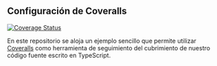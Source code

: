 ## Configuración de Coveralls

[![Coverage Status](https://coveralls.io/repos/github/ULL-ESIT-INF-DSI-2021/github-actions-typescript-nodejs-ci/badge.svg?branch=main)](https://coveralls.io/github/ULL-ESIT-INF-DSI-2021/github-actions-typescript-nodejs-ci?branch=main)

En este repositorio se aloja un ejemplo sencillo que permite utilizar [Coveralls](https://coveralls.io/) como herramienta
de seguimiento del cubrimiento de nuestro código fuente escrito en TypeScript.
